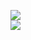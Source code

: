 [![](https://img.shields.io/badge/Made%20With-Github%20Spray-lightgrey.svg?style=for-the-badge&logo=github)](https://github.com/Annihil/github-spray#14217)  
[![](https://i.imgur.com/2DrTn0Z.gif)](https://github.com/Annihil/github-spray)